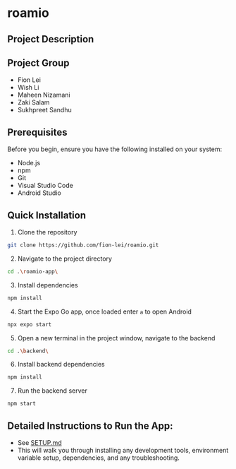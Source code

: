 # roamio

## Project Description


## Project Group
- Fion Lei
- Wish Li
- Maheen Nizamani
- Zaki Salam
- Sukhpreet Sandhu

## Prerequisites
Before you begin, ensure you have the following installed on your system:
- Node.js
- npm
- Git
- Visual Studio Code
- Android Studio

## Quick Installation

1. Clone the repository
```bash
git clone https://github.com/fion-lei/roamio.git
```
2. Navigate to the project directory

```bash
cd .\roamio-app\
```
3. Install dependencies
```bash
npm install
```
4. Start the Expo Go app, once loaded enter `a` to open Android 
```bash
npx expo start
```
5. Open a new terminal in the project window, navigate to the backend
```bash
cd .\backend\
```
6. Install backend dependencies
```bash
npm install
```
7. Run the backend server
```bash
npm start
```

## Detailed Instructions to Run the App:
- See [SETUP.md](SETUP.md)
- This will walk you through installing any development tools, environment variable setup, dependencies, and any troubleshooting.
